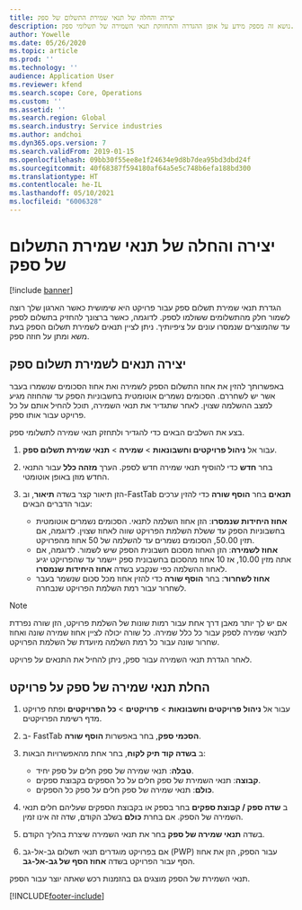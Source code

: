```yaml
---
title: יצירה והחלה של תנאי שמירת התשלום של ספק
description: נושא זה מספק מידע על אופן ההגדרה והתחזוקת תנאי השמירה של תשלומי ספק.
author: Yowelle
ms.date: 05/26/2020
ms.topic: article
ms.prod: ''
ms.technology: ''
audience: Application User
ms.reviewer: kfend
ms.search.scope: Core, Operations
ms.custom: ''
ms.assetid: ''
ms.search.region: Global
ms.search.industry: Service industries
ms.author: andchoi
ms.dyn365.ops.version: 7
ms.search.validFrom: 2019-01-15
ms.openlocfilehash: 09bb30f55ee8e1f24634e9d8b7dea95bd3dbd24f
ms.sourcegitcommit: 40f68387f594180af64a5e5c748b6efa188bd300
ms.translationtype: HT
ms.contentlocale: he-IL
ms.lasthandoff: 05/10/2021
ms.locfileid: "6006328"
---
```

# <a name="create-and-apply-vendor-payment-retention-terms"></a>יצירה והחלה של תנאי שמירת התשלום של ספק

[!include [banner](../includes/banner.md)] 

הגדרת תנאי שמירת תשלום ספק עבור פרויקט היא שימושית כאשר הארגון שלך רוצה לשמור חלק מהתשלומים ששולמו לספק. לדוגמה, כאשר ברצונך להחזיק בתשלום לספק עד שהמוצרים שנמסרו עונים על ציפיותיך. ניתן לציין תנאים לשמירת תשלום הספק בעת משא ומתן על חוזה ספק.

## <a name="create-vendor-payment-retention-terms"></a>יצירה תנאים לשמירת תשלום ספק

באפשרותך להזין את אחוז התשלום הספק לשמירה ואת אחוז הסכומים שנשמרו בעבר אשר יש לשחררם. הסכומים נשמרים אוטומטית בחשבוניות הספק עד שהחוזה מגיע למצב ההשלמה שצוין. לאחר שתגדיר את תנאי השמירה, תוכל להחיל אותם על כל פרויקט עבור אותו ספק.

בצע את השלבים הבאים כדי להגדיר ולתחזק תנאי שמירה לתשלומי ספק. 

1. עבור אל **ניהול פרויקטים וחשבונאות** > **שמירה** > **תנאי שמירת תשלום ספק**.
2. בחר **חדש** כדי להוסיף תנאי שמירה חדש לספק. הערך **מזהה כלל** עבור התנאי החדש מוזן באופן אוטומטי. 
3. הזן תיאור קצר בשדה **תיאור**, וב-FastTab **תנאים** בחר **הוסף שורה** כדי להזין ערכים עבור הדברים הבאים:

   - **אחוז היחידות שנמסרו**: הזן אחוז השלמה לתנאי. הסכומים נשמרים אוטומטית בחשבוניות הספק עד ששלת השלמת הפרויקט שווה לאחוז שצוין. לדוגמה, אם תזין 50.00, הסכומים נשמרים עד להשלמה של 50 אחוז מהפרויקט.
   - **אחוז לשמירה**: הזן האחוז מסכום חשבונית הספק שיש לשמור. לדוגמה, אם אתה מזין 10.00, אז 10 אחוז מהסכום בחשבונית ספק יישמר עד שהפרויקט יגיע לאחוז ההשלמה כפי שנקבע בשדה **אחוז היחידות שנמסרו**.
   - **אחוז לשחרור**: בחר **הוסף שורה** כדי להזין אחוז מכל סכום שנשמר בעבר לשחרור עבור רמת השלמת הפרויקט שנבחרה.

> [!NOTE]
> אם יש לך יותר מאבן דרך אחת עבור רמות שונות של השלמת פרויקט, הזן שורה נפרדת לתנאי שמירה לספק עבור כל כלל שמירה. כל שורה יכולה לציין אחוז שמירה שונה ואחוז שחרור שונה עבור כל רמת השלמה מיועדת של השלמת הפרויקט.

לאחר הגדרת תנאי השמירה עבור ספק, ניתן להחיל את התנאים על פרויקט.

## <a name="apply-vendor-retention-terms-to-a-project"></a>החלת תנאי שמירה של ספק על פרויקט

1. עבור אל **ניהול פרויקטים וחשבונאות** > **פרויקטים** > **כל הפרויקטים** ופתח פרויקט מדף רשימת הפרויקטים.
2. ב- FastTab **הסכמי ספק**, בחר באפשרות **הוסף שורה**.
3. ב **‏‫בשדה קוד תיק לקוח‬**, בחר אחת מהאפשרויות הבאות: 

   - **טבלה**: תנאי שמירה של ספק חלים על ספק יחיד.
   - **קבוצה**: תנאי השמירת של ספק חלים על כל הספקים בקבוצת ספקים.
   - **כולם**: תנאי שמירה של ספק חלים על ספק כל הספקים.

4. ב **שדה ספק / קבוצת ספקים** בחר בספק או בקבוצת הספקים שעליהם חלים תנאי השמירה של הספק. אם בחרת **כולם** בשלב הקודם, שדה זה אינו זמין.
5. בשדה **תנאי שמירה של ספק** בחר את תנאי השמירה שיצרת בהליך הקודם.
6. אם בפרויקט מוגדרים תנאי תשלום גב-אל-גב (PWP) עבור הספק, הזן את אחוז הסף עבור הפרויקט בשדה **אחוז הסף של גב-אל-גב**.

תנאי השמירת של הספק מוצגים גם בהזמנות רכש שאתה יוצר עבור הספק.


[!INCLUDE[footer-include](../includes/footer-banner.md)]